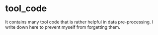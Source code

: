 # tool_code
It contains many tool code that is rather helpful in data pre-processing. I write down here to prevent myself from forgetting them.
